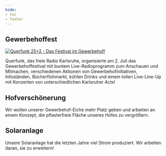 ```yaml
---
hide:
- toc
- footer
---
```


## Gewerbehoffest

[![Querfunk 25+2 - Das Festival im Gewerbehof!](https://querfunk.de/sites/default/files/poster.jpg)](https://querfunk.de/artikel/querfunk-252-das-festival-im-gewerbehof)

Querfunk, das freie Radio Karlsruhe, organisierte am 2. Juli das Gewerbehoffestival mit buntem Live-Radioprogramm zum Anschauen und Mitmachen,
verschiedenen Aktionen von Gewerbehofinitiativen, Infoständen, Bücherflohmarkt, kühlen Drinks und einem tollen Live-Line-Up
mit Konzerten von unterschiedlichen Karlsruher Acts! 

## Hofverschönerung

Wir wollen unserer Gewerbehof-Eiche mehr Platz geben und arbeiten an einem Konzept, die pflasterfreie Fläche unseres Hofes zu vergrößern. 

## Solaranlage

Unsere Solaranlage hat die letzten Jahre viel Strom produziert. Wir arbeiten daran, sie zu erweitern!

